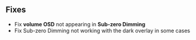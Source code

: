 ## Fixes

* Fix **volume OSD** not appearing in **Sub-zero Dimming**
* Fix Sub-zero Dimming not working with the dark overlay in some cases
